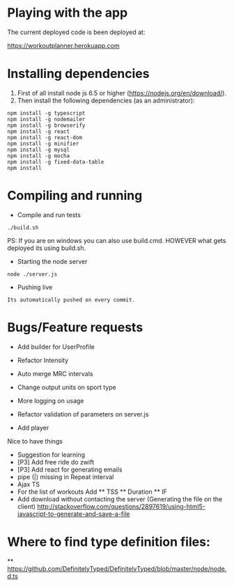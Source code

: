 # Playing with the app

The current deployed code is been deployed at:

https://workoutplanner.herokuapp.com

# Installing dependencies

1. First of all install node js 6.5 or higher (https://nodejs.org/en/download/).
2. Then install the following dependencies (as an administrator):

```
npm install -g typescript
npm install -g nodemailer
npm install -g browserify
npm install -g react
npm install -g react-dom
npm install -g minifier
npm install -g mysql
npm install -g mocha
npm install -g fixed-data-table
npm install
```

# Compiling and running

* Compile and run tests

```
./build.sh
```

PS: If you are on windows you can also use build.cmd. HOWEVER what gets deployed its using build.sh.

* Starting the node server

```
node ./server.js
```

* Pushing live

```
Its automatically pushed on every commit.
```

# Bugs/Feature requests
* Add builder for UserProfile
* Refactor Intensity

* Auto merge MRC intervals
* Change output units on sport type
* More logging on usage
* Refactor validation of parameters on server.js
* Add player

Nice to have things
* Suggestion for learning
* [P3] Add free ride do zwift
        <FreeRide Duration="600" FlatRoad="1"/>
* [P3] Add react for generating emails
* pipe (|) missing in Repeat interval
* Ajax TS
* For the list of workouts Add
** TSS
** Duration
** IF
* Add download without contacting the server (Generating the file on the client)
http://stackoverflow.com/questions/2897619/using-html5-javascript-to-generate-and-save-a-file


# Where to find type definition files:
** https://github.com/DefinitelyTyped/DefinitelyTyped/blob/master/node/node.d.ts
